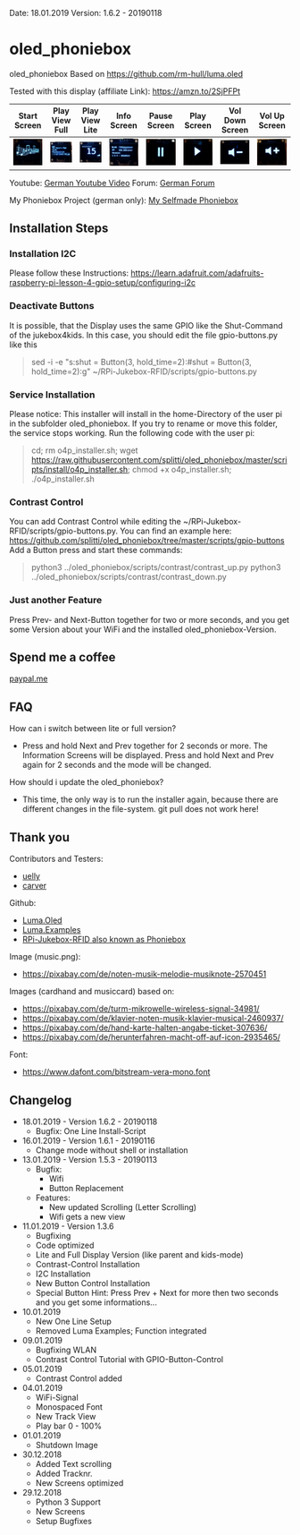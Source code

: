Date: 18.01.2019
Version: 1.6.2 - 20190118

# oled_phoniebox
oled_phoniebox
Based on https://github.com/rm-hull/luma.oled

Tested with this display (affiliate Link): <a href="https://amzn.to/2SjPFPt" target="_blank">https://amzn.to/2SjPFPt</a>

| Start Screen | Play View Full | Play View Lite | Info Screen | Pause Screen | Play Screen | Vol Down Screen | Vol Up Screen |
| --- | --- | --- | --- | --- | --- | --- | --- |
| ![Caption](preview/Start_Screen.jpg "Caption") | ![Caption](preview/Play_View-full.jpg "Caption") | ![Caption](preview/Play_View-lite.jpg "Caption") | ![Caption](preview/Info_Screen.jpg "Caption") | ![Caption](preview/Pause_Screen.jpg "Caption") | ![Caption](preview/Play_Screen.jpg "Caption") | ![Caption](preview/VolumeDown_Screen.jpg "Caption") | ![Caption](preview/VolumeUp_Screen.jpg "Caption") |

Youtube: <a href="https://youtu.be/bEJN0BWdAXY" target="_blank">German Youtube Video</a>
Forum: <a href="https://forum-raspberrypi.de/forum/thread/41465-oled-display-fuer-die-phoniebox/" target="_blank">German Forum</a>

My Phoniebox Project (german only): <a href="https://splittscheid.de/selfmade-phoniebox/" target="_blank">My Selfmade Phoniebox</a>

## Installation Steps

### Installation I2C
Please follow these Instructions: https://learn.adafruit.com/adafruits-raspberry-pi-lesson-4-gpio-setup/configuring-i2c

### Deactivate Buttons
It is possible, that the Display uses the same GPIO like the Shut-Command of the jukebox4kids. In this case, you should edit the file gpio-buttons.py like this
> sed -i -e "s:shut = Button(3, hold_time=2):#shut = Button(3, hold_time=2):g" ~/RPi-Jukebox-RFID/scripts/gpio-buttons.py

### Service Installation
Please notice:
This installer will install in the home-Directory of the user pi in the subfolder oled_phoniebox. If you try to rename or move this folder, the service stops working.
Run the following code with the user pi:

> cd; rm o4p_installer.sh; wget https://raw.githubusercontent.com/splitti/oled_phoniebox/master/scripts/install/o4p_installer.sh; chmod +x o4p_installer.sh; ./o4p_installer.sh

### Contrast Control
You can add Contrast Control while editing the ~/RPi-Jukebox-RFID/scripts/gpio-buttons.py. You can find an example here: <a href="https://github.com/splitti/oled_phoniebox/tree/master/scripts/gpio-buttons" target="_blank">https://github.com/splitti/oled_phoniebox/tree/master/scripts/gpio-buttons</a>
Add a Button press and start these commands:
> python3 ../oled_phoniebox/scripts/contrast/contrast_up.py
> python3 ../oled_phoniebox/scripts/contrast/contrast_down.py

### Just another Feature
Press Prev- and Next-Button together for two or more seconds, and you get some Version about your WiFi and the installed oled_phoniebox-Version.

## Spend me a coffee
<a href="http://paypal.me/splittscheid" target="_blank">paypal.me</a>

## FAQ
How can i switch between lite or full version?
- Press and hold Next and Prev together for 2 seconds or more. The Information Screens will be displayed. Press and hold Next and Prev again for 2 seconds and the mode will be changed.

How should i update the oled_phoniebox?
- This time, the only way is to run the installer again, because there are different changes in the file-system. git pull does not work here!


## Thank you
Contributors and Testers:
- <a href="https://forum-raspberrypi.de/user/53531-uelly/" target="_blank">uelly</a>
- <a href="https://forum-raspberrypi.de/user/53205-carver/" target="_blank">carver</a>

Github:
- <a href="https://github.com/rm-hull/luma.oled" target="_blank">Luma.Oled</a>
- <a href="https://github.com/rm-hull/luma.examples" target="_blank">Luma.Examples</a>
- <a href="https://github.com/MiczFlor/RPi-Jukebox-RFID" target="_blank">RPi-Jukebox-RFID also known as Phoniebox</a>

Image (music.png): 
- https://pixabay.com/de/noten-musik-melodie-musiknote-2570451

Images (cardhand and musiccard) based on:
- https://pixabay.com/de/turm-mikrowelle-wireless-signal-34981/
- https://pixabay.com/de/klavier-noten-musik-klavier-musical-2460937/
- https://pixabay.com/de/hand-karte-halten-angabe-ticket-307636/
- https://pixabay.com/de/herunterfahren-macht-off-auf-icon-2935465/

Font: 
- https://www.dafont.com/bitstream-vera-mono.font

## Changelog
- 18.01.2019 - Version 1.6.2 - 20190118
  - Bugfix: One Line Install-Script
- 16.01.2019 - Version 1.6.1 - 20190116
  - Change mode without shell or installation
- 13.01.2019 - Version 1.5.3 - 20190113
  - Bugfix:
    - Wifi
    - Button Replacement
  - Features:
    - New updated Scrolling (Letter Scrolling)
	- Wifi gets a new view
- 11.01.2019 - Version 1.3.6 
  - Bugfixing
  - Code optimized
  - Lite and Full Display Version (like parent and kids-mode)
  - Contrast-Control Installation
  - I2C Installation
  - New Button Control Installation
  - Special Button Hint: Press Prev + Next for more then two seconds and you get some informations...
- 10.01.2019
  - New One Line Setup
  - Removed Luma Examples; Function integrated
- 09.01.2019
  - Bugfixing WLAN
  - Contrast Control Tutorial with GPIO-Button-Control
- 05.01.2019
  - Contrast Control added
- 04.01.2019
  - WiFi-Signal
  - Monospaced Font
  - New Track View 
  - Play bar 0 - 100%
- 01.01.2019
  - Shutdown Image
- 30.12.2018
  - Added Text scrolling
  - Added Tracknr.
  - New Screens optimized
- 29.12.2018
  - Python 3 Support
  - New Screens
  - Setup Bugfixes